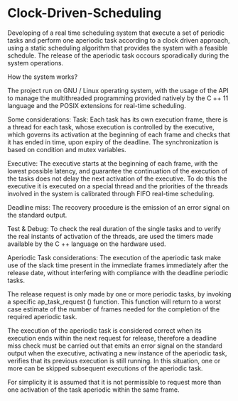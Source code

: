 # Clock-Driven-Scheduling
Developing of a real time scheduling system that  execute a set of periodic tasks and perform one aperiodic task according to a clock driven approach, using a static scheduling algorithm that provides the system with a feasible schedule. The release of the aperiodic task occours sporadically during the system operations.

How the system works?

The project run on GNU / Linux operating system, with the usage of the API to manage the multithreaded programming provided natively by the C ++ 11 language and the POSIX extensions for real-time scheduling.

Some considerations:
Task: Each task has its own execution frame, there is a thread for each task, whose execution is controlled by the executive, which governs its activation at the beginning of each frame and checks that it has ended in time, upon expiry of the deadline. The synchronization is based on condition and mutex variables.

Executive: The executive starts at the beginning of each frame, with the lowest possible latency, and guarantee the continuation of the execution of the tasks does not delay the next activation of the executive. To do this the executive it is executed on a special thread and the priorities of the threads involved in the system is calibrated through FIFO real-time scheduling.

Deadline miss: The recovery procedure is the emission of an error signal on the standard output.

Test & Debug: To check the real duration of the single tasks and to verify the real instants of activation of the threads, are used the timers made available by the C ++ language on the hardware used.

Aperiodic Task considerations:
The execution of the aperiodic task make use of the slack time present in the immediate frames immediately after the release date, without interfering with compliance with the deadline periodic tasks.

The release request is only made by one or more periodic tasks, by invoking a specific ap_task_request () function. This function will return to a worst case estimate of the number of frames needed for the completion of the required aperiodic task. 

The execution of the aperiodic task is considered correct when its execution ends within the next request for release, therefore a deadline miss check must be carried out that emits an error signal on the standard output when the executive, activating a new instance of the aperiodic task, verifies that its previous execution is still running. In this situation, one or more can be skipped subsequent executions of the aperiodic task. 

For simplicity it is assumed that it is not permissible to request more than one activation of the task aperiodic within the same frame.

